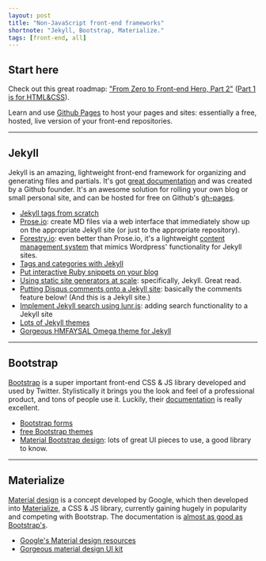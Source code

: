 ```yaml
---
layout: post
title: "Non-JavaScript front-end frameworks"
shortnote: "Jekyll, Bootstrap, Materialize."
tags: [front-end, all]
---
```

## Start here
Check out this great roadmap: ["From Zero to Front-end Hero, Part 2"](https://medium.freecodecamp.com/from-zero-to-front-end-hero-part-2-adfa4824da9b#.jipjenhuj) ([Part 1 is for HTML&CSS](https://medium.freecodecamp.com/from-zero-to-front-end-hero-part-1-7d4f7f0bff02#.sb4dij3lx)).

Learn and use [Github Pages](https://pages.github.com/) to host your pages and sites: essentially a free, hosted, live version of your front-end repositories.

<hr>

## Jekyll
Jekyll is an amazing, lightweight front-end framework for organizing and generating files and partials.
It's got [great documentation](https://jekyllrb.com/docs/home/) and was created by a Github founder. It's an awesome solution for rolling your own blog or small personal site, and can be hosted for free on Github's [gh-pages](https://pages.github.com/).

* [Jekyll tags from scratch](http://charliepark.org/tags-in-jekyll/)
* [Prose.io](http://prose.io/): create MD files via a web interface that immediately show up on the appropriate Jekyll site (or just to the appropriate repository).
* [Forestry.io](https://forestry.io/): even better than Prose.io, it's a lightweight [content management system](https://en.wikipedia.org/wiki/Content_management_system) that mimics Wordpress' functionality for Jekyll sites.
* [Tags and categories with Jekyll](http://www.minddust.com/post/tags-and-categories-on-github-pages/)
* [Put interactive Ruby snippets on your blog](http://blog.klipse.tech/ruby/2016/06/20/blog-ruby.html)
* [Using static site generators at scale](https://www.smashingmagazine.com/2016/08/using-a-static-site-generator-at-scale-lessons-learned/): specifically, Jekyll. Great read.
* [Putting Disqus comments onto a Jekyll site](http://estherleytush.com/2016/06/25/adding-comments-to-jekyll-site.html): basically the comments feature below! (And this is a Jekyll site.)
* [Implement Jekyll search using lunr.js](http://jekyll.tips/jekyll-casts/jekyll-search-using-lunr-js/): adding search functionality to a Jekyll site
* [Lots of Jekyll themes](https://github.com/drjekyllthemes/themes)
* [Gorgeous HMFAYSAL Omega theme for Jekyll](https://github.com/hmfaysal/hmfaysal-omega-theme)
<hr>

## Bootstrap
[Bootstrap](http://getbootstrap.com/) is a super important front-end CSS & JS library developed and used by Twitter. Stylistically it brings you the look and feel of a professional product, and tons of people use it. Luckily, their [documentation](http://getbootstrap.com/components/) is really excellent.

* [Bootstrap forms](https://bootstrapbay.com/blog/working-bootstrap-contact-form/)
* [free Bootstrap themes](http://bootswatch.com/)
* [Material Bootstrap design](http://mdbootstrap.com/material-design-for-bootstrap/): lots of great UI pieces to use, a good library to know.

<hr>

## Materialize
[Material design](https://material.google.com/#introduction-goals) is a concept developed by Google, which then developed into [Materialize](http://materializecss.com/), a CSS & JS library, currently gaining hugely in popularity and competing with Bootstrap. The documentation is [almost as good as Bootstrap's](http://materializecss.com/).

* [Google's Material design resources](https://design.google.com/resources/?gclid=CjwKEAjwrIa9BRD5_dvqqazMrFESJACdv27Gv73GA7-ZeNdzg3VtJ5iOujUMXSEvO0bTQMb7hnqr3xoCiq7w_wcB#resizer)
* [Gorgeous material design UI kit](http://www.creative-tim.com/live/material-kit)
